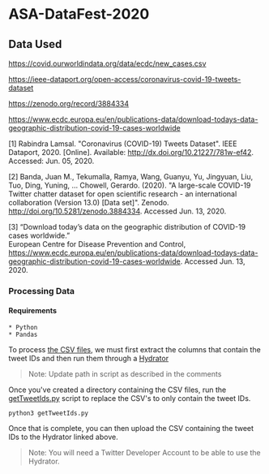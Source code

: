# ASA-DataFest-2020

## Data Used
https://covid.ourworldindata.org/data/ecdc/new_cases.csv

https://ieee-dataport.org/open-access/coronavirus-covid-19-tweets-dataset

https://zenodo.org/record/3884334

https://www.ecdc.europa.eu/en/publications-data/download-todays-data-geographic-distribution-covid-19-cases-worldwide

[1] Rabindra Lamsal. "Coronavirus (COVID-19) Tweets Dataset". IEEE Dataport, 2020. [Online]. Available: http://dx.doi.org/10.21227/781w-ef42. Accessed: Jun. 05, 2020.

[2] Banda, Juan M., Tekumalla, Ramya, Wang, Guanyu, Yu, Jingyuan, Liu, Tuo, Ding, Yuning, … Chowell, Gerardo. (2020). "A large-scale COVID-19 Twitter chatter dataset for open scientific research - an international collaboration (Version 13.0) [Data set]". Zenodo. http://doi.org/10.5281/zenodo.3884334. Accessed Jun. 13, 2020.

[3] “Download today’s data on the geographic distribution of COVID-19 cases worldwide.” 	
European Centre for Disease Prevention and Control, https://www.ecdc.europa.eu/en/publications-data/download-todays-data-geographic-distribution-covid-19-cases-worldwide. Accessed Jun. 13, 2020.
### Processing Data
#### Requirements
    * Python
    * Pandas


To process [the CSV files](https://ieee-dataport.org/open-access/coronavirus-covid-19-tweets-dataset), we must first extract the columns that contain the tweet IDs and then run them through a [Hydrator](https://github.com/DocNow/hydrator)
>Note: Update path in script as described in the comments

Once you've created a directory containing the CSV files, run the [getTweetIds.py](https://github.com/labib-c/ASA-DataFest-2020/tree/master/src/tools/getTweetIds.py) script to replace the CSV's to only contain the tweet IDs.
```
python3 getTweetIds.py
```

Once that is complete, you can then upload the CSV containing the tweet IDs to the Hydrator linked above.
>Note: You will need a Twitter Developer Account to be able to use the Hydrator.
